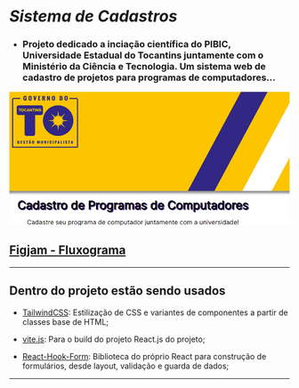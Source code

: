 # ***Sistema de Cadastros***

- ### **Projeto dedicado a inciação científica do PIBIC, Universidade Estadual do Tocantins juntamente com o Ministério da Ciência e Tecnologia. Um sistema web de cadastro de projetos para programas de computadores...**

<img src="./public/print.png">

## [Figjam - Fluxograma](https://www.figma.com/file/HqW6H7awPQV2vcWUTlUja0/Fluxograma-Cadastro-Programas-de-Computadores---PIBIC?node-id=0%3A1&t=y9G0qPcIryB9JzH4-1)

---

## Dentro do projeto estão sendo usados

- [TailwindCSS](https://tailwindcss.com/docs/installation): Estilização de CSS e variantes de componentes a partir de classes base de HTML;

- [vite.js](https://vitejs.dev/): Para o build do projeto React.js do projeto;

- [React-Hook-Form](https://react-hook-form.com/): Biblioteca do próprio React para construção de formulários, desde layout, validação e guarda de dados;

---
